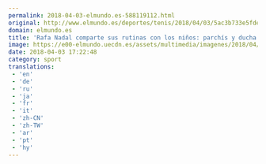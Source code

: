 ```yaml
---
permalink: 2018-04-03-elmundo.es-588119112.html
original: http://www.elmundo.es/deportes/tenis/2018/04/03/5ac3b733e5fdea00118b462d.html
domain: elmundo.es
title: 'Rafa Nadal comparte sus rutinas con los niños: parchís y ducha fría antes de los partidos'
image: https://e00-elmundo.uecdn.es/assets/multimedia/imagenes/2018/04/03/15227756824909.jpg
date: 2018-04-03 17:22:48
category: sport
translations: 
 - 'en'
 - 'de'
 - 'ru'
 - 'ja'
 - 'fr'
 - 'it'
 - 'zh-CN'
 - 'zh-TW'
 - 'ar'
 - 'pt'
 - 'hy'
---
```


